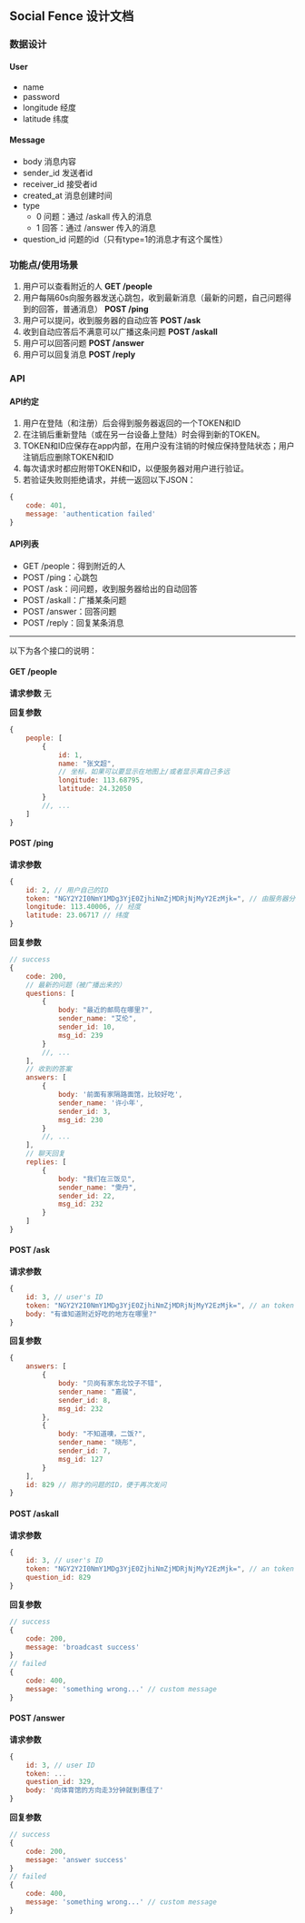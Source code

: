 ## Social Fence 设计文档

### 数据设计

#### User

* name
* password
* longitude 经度
* latitude 纬度

#### Message

* body 消息内容
* sender_id 发送者id
* receiver_id 接受者id
* created_at 消息创建时间
* type
    * 0 问题：通过 /askall 传入的消息
    * 1 回答：通过 /answer 传入的消息
* question_id 问题的id（只有type=1的消息才有这个属性）

### 功能点/使用场景

1. 用户可以查看附近的人 **GET /people**
2. 用户每隔60s向服务器发送心跳包，收到最新消息（最新的问题，自己问题得到的回答，普通消息） **POST /ping**
3. 用户可以提问，收到服务器的自动应答 **POST /ask**
4. 收到自动应答后不满意可以广播这条问题 **POST /askall**
5. 用户可以回答问题 **POST /answer**
6. 用户可以回复消息 **POST /reply**

### API

#### API约定

1. 用户在登陆（和注册）后会得到服务器返回的一个TOKEN和ID
2. 在注销后重新登陆（或在另一台设备上登陆）时会得到新的TOKEN。
3. TOKEN和ID应保存在app内部，在用户没有注销的时候应保持登陆状态；用户注销后应删除TOKEN和ID
4. 每次请求时都应附带TOKEN和ID，以便服务器对用户进行验证。
5. 若验证失败则拒绝请求，并统一返回以下JSON：

```javascript
{
    code: 401,
    message: 'authentication failed'
}
```

#### API列表

* GET /people：得到附近的人
* POST /ping：心跳包
* POST /ask：问问题，收到服务器给出的自动回答
* POST /askall：广播某条问题
* POST /answer：回答问题
* POST /reply：回复某条消息

---

以下为各个接口的说明：

#### GET /people

**请求参数** 无

**回复参数**

```javascript
{
    people: [
        {
            id: 1,
            name: "张文超",
            // 坐标，如果可以要显示在地图上/或者显示离自己多远
            longitude: 113.68795,
            latitude: 24.32050
        }
        //, ...
    ]
}
```

#### POST /ping

**请求参数**

```javascript
{
    id: 2, // 用户自己的ID
    token: "NGY2Y2I0NmY1MDg3YjE0ZjhiNmZjMDRjNjMyY2EzMjk=", // 由服务器分派
    longitude: 113.40006, // 经度
    latitude: 23.06717 // 纬度
}
```

**回复参数**

```javascript
// success
{
    code: 200,
    // 最新的问题（被广播出来的）
    questions: [
        {
            body: "最近的邮局在哪里?",
            sender_name: "艾伦",
            sender_id: 10,
            msg_id: 239
        }
        //, ...
    ],
    // 收到的答案
    answers: [
        {
            body: '前面有家隔路面馆，比较好吃',
            sender_name: '许小年',
            sender_id: 3,
            msg_id: 230
        }
        //, ...
    ],
    // 聊天回复
    replies: [
        {
            body: "我们在三饭见",
            sender_name: "雯丹",
            sender_id: 22,
            msg_id: 232
        }
    ]
}
```

#### POST /ask

**请求参数**
```javascript
{
    id: 3, // user's ID
    token: "NGY2Y2I0NmY1MDg3YjE0ZjhiNmZjMDRjNjMyY2EzMjk=", // an token generated from server.
    body: "有谁知道附近好吃的地方在哪里?"
}
```

**回复参数**

```javascript
{
    answers: [
        {
            body: "贝岗有家东北饺子不错",
            sender_name: "嘉骏",
            sender_id: 8,
            msg_id: 232
        },
        {
            body: "不知道噢，二饭?",
            sender_name: "晓彤",
            sender_id: 7,
            msg_id: 127
        }
    ],
    id: 829 // 刚才的问题的ID，便于再次发问
}
```

#### POST /askall

**请求参数**
```javascript
{
    id: 3, // user's ID
    token: "NGY2Y2I0NmY1MDg3YjE0ZjhiNmZjMDRjNjMyY2EzMjk=", // an token generated from server.
    question_id: 829
}
```

**回复参数**

```javascript
// success
{
    code: 200,
    message: 'broadcast success'
}
// failed
{
    code: 400,
    message: 'something wrong...' // custom message
}
```

#### POST /answer

**请求参数**
```javascript
{
    id: 3, // user ID
    token: ...
    question_id: 329,
    body: '向体育馆的方向走3分钟就到惠佳了'
}
```

**回复参数**
```javascript
// success
{
    code: 200,
    message: 'answer success'
}
// failed
{
    code: 400,
    message: 'something wrong...' // custom message
}
```
